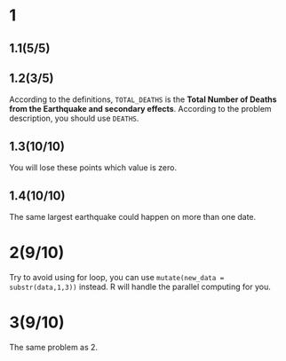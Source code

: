 # 1

## 1.1(5/5)

## 1.2(3/5)

According to the definitions, `TOTAL_DEATHS` is the **Total Number of Deaths from the Earthquake and secondary effects**. According to the problem description, you should use `DEATHS`.

## 1.3(10/10)

You will lose these points which value is zero.

## 1.4(10/10)

The same largest earthquake could happen on more than one date.

# 2(9/10)

Try to avoid using for loop, you can use `mutate(new_data = substr(data,1,3))` instead.  R will handle the parallel computing for you.

# 3(9/10)

The same problem as 2.